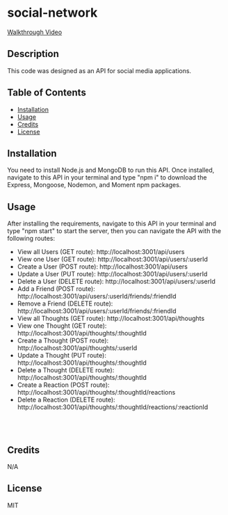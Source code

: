 # social-network

[Walkthrough Video](https://youtu.be/uWQ4QzbDkM0)

## Description

This code was designed as an API for social media applications. 

## Table of Contents

- [Installation](#installation)
- [Usage](#usage)
- [Credits](#credits)
- [License](#license)

## Installation

You need to install Node.js and MongoDB to run this API.
Once installed, navigate to this API in your terminal and type "npm i" to download the Express, Mongoose, Nodemon, and Moment npm packages.

## Usage

After installing the requirements, navigate to this API in your terminal and type "npm start" to start the server, then you can navigate the API with the following routes:
- View all Users (GET route): http://localhost:3001/api/users
- View one User (GET route): http://localhost:3001/api/users/:userId
- Create a User (POST route): http://localhost:3001/api/users
- Update a User (PUT route): http://localhost:3001/api/users/:userId
- Delete a User (DELETE route): http://localhost:3001/api/users/:userId
- Add a Friend (POST route): http://localhost:3001/api/users/:userId/friends/:friendId
- Remove a Friend (DELETE route): http://localhost:3001/api/users/:userId/friends/:friendId
- View all Thoughts (GET route): http://localhost:3001/api/thoughts
- View one Thought (GET route): http://localhost:3001/api/thoughts/:thoughtId
- Create a Thought (POST route): http://localhost:3001/api/thoughts/:userId
- Update a Thought (PUT route): http://localhost:3001/api/thoughts/:thoughtId
- Delete a Thought (DELETE route): http://localhost:3001/api/thoughts/:thoughtId
- Create a Reaction (POST route): http://localhost:3001/api/thoughts/:thoughtId/reactions
- Delete a Reaction (DELETE route): http://localhost:3001/api/thoughts/:thoughtId/reactions/:reactionId
<br/> 
<br/>

## Credits

N/A

## License

MIT